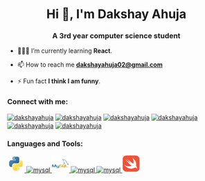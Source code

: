 <h1 align="center">Hi 👋, I'm Dakshay Ahuja</h1>
<h3 align="center">A 3rd year computer science student</h3>

- 🧑🏻‍💻 I’m currently learning **React**.

<!-- - 👨‍💻 I'm interested in **Data Science(Spreadsheets,Sql,Tableau,R)** -->

- 📫 How to reach me **dakshayahuja02@gmail.com**

- ⚡ Fun fact **I think I am funny**.

<h3 align="left">Connect with me:</h3>
<p align="left">
<a href="https://instagram.com/dakshayahuja" target="blank"><img align="center" src="https://raw.githubusercontent.com/rahuldkjain/github-profile-readme-generator/master/src/images/icons/Social/instagram.svg" alt="dakshayahuja" height="30" width="40" /></a>
<a href="https://twitter.com/dakshayahuja" target="blank"><img align="center" src="https://raw.githubusercontent.com/rahuldkjain/github-profile-readme-generator/master/src/images/icons/Social/twitter.svg" alt="dakshayahuja" height="30" width="40" /></a>
<a href="https://linkedin.com/in/dakshayahuja" target="blank"><img align="center" src="https://raw.githubusercontent.com/rahuldkjain/github-profile-readme-generator/master/src/images/icons/Social/linked-in-alt.svg" alt="dakshayahuja" height="30" width="40" /></a>
<a href="https://kaggle.com/dakshayahuja" target="blank"><img align="center" src="https://raw.githubusercontent.com/rahuldkjain/github-profile-readme-generator/master/src/images/icons/Social/kaggle.svg" alt="dakshayahuja" height="30" width="40" /></a>
<a href="https://www.hackerearth.com/dakshayahuja" target="blank"><img align="center" src="https://raw.githubusercontent.com/rahuldkjain/github-profile-readme-generator/master/src/images/icons/Social/hackerearth.svg" alt="dakshayahuja" height="30" width="40" /></a>
<a href="https://dev.to/dakshayahuja" target="blank"><img align="center" src="https://raw.githubusercontent.com/rahuldkjain/github-profile-readme-generator/master/src/images/icons/Social/devto.svg" alt="dakshayahuja" height="30" width="40" /></a>
</p>

<h3 align="left">Languages and Tools:</h3>
<p align="left">
  <a href="https://www.python.org" target="_blank" rel="noreferrer"> <img src="https://raw.githubusercontent.com/devicons/devicon/master/icons/python/python-original.svg" alt="python" width="40" height="40"/> </a>
  <a href="https://www.microsoft.com/en-ww/microsoft-365/excel" target="_blank" rel="noreferrer"> <img src="https://img.icons8.com/color/48/000000/microsoft-excel-2019--v1.png" alt="mysql" width="40" height="40"/> </a> 
  <a href="https://www.mysql.com/" target="_blank" rel="noreferrer"> <img src="https://raw.githubusercontent.com/devicons/devicon/master/icons/mysql/mysql-original-wordmark.svg" alt="mysql" width="40" height="40"/> </a> 
  <a href="https://www.r-project.org" target="_blank" rel="noreferrer"> <img src="https://www.r-project.org/logo/Rlogo.svg" alt="mysql" width="40" height="40"/> </a>
  <a href="https://www.tableau.com" target="_blank" rel="noreferrer"> <img src="https://cdn.filepicker.io/api/file/jZDILlufSOSDOkuJTZ7J" alt="mysql" width="40" height="40"/> </a>
<a href="https://developer.apple.com/swift/" target="_blank" rel="noreferrer"> <img src="https://raw.githubusercontent.com/devicons/devicon/master/icons/swift/swift-original.svg" alt="swift" width="40" height="40"/> </a> 
</p>


